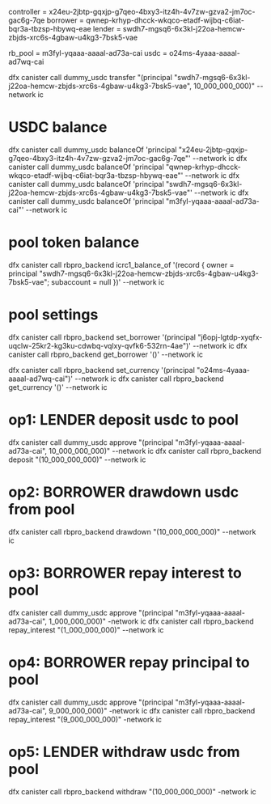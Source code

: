 
controller = x24eu-2jbtp-gqxjp-g7qeo-4bxy3-itz4h-4v7zw-gzva2-jm7oc-gac6g-7qe
borrower = qwnep-krhyp-dhcck-wkqco-etadf-wijbq-c6iat-bqr3a-tbzsp-hbywq-eae
lender = swdh7-mgsq6-6x3kl-j22oa-hemcw-zbjds-xrc6s-4gbaw-u4kg3-7bsk5-vae

rb_pool = m3fyl-yqaaa-aaaal-ad73a-cai
usdc = o24ms-4yaaa-aaaal-ad7wq-cai

dfx canister call dummy_usdc transfer "(principal \"swdh7-mgsq6-6x3kl-j22oa-hemcw-zbjds-xrc6s-4gbaw-u4kg3-7bsk5-vae\", 10_000_000_000)" --network ic

# USDC balance
dfx canister call dummy_usdc balanceOf 'principal "x24eu-2jbtp-gqxjp-g7qeo-4bxy3-itz4h-4v7zw-gzva2-jm7oc-gac6g-7qe"' --network ic 
dfx canister call dummy_usdc balanceOf 'principal "qwnep-krhyp-dhcck-wkqco-etadf-wijbq-c6iat-bqr3a-tbzsp-hbywq-eae"' --network ic 
dfx canister call dummy_usdc balanceOf 'principal "swdh7-mgsq6-6x3kl-j22oa-hemcw-zbjds-xrc6s-4gbaw-u4kg3-7bsk5-vae"' --network ic 
dfx canister call dummy_usdc balanceOf 'principal "m3fyl-yqaaa-aaaal-ad73a-cai"' --network ic 

# pool token balance
dfx canister call rbpro_backend icrc1_balance_of '(record { owner = principal "swdh7-mgsq6-6x3kl-j22oa-hemcw-zbjds-xrc6s-4gbaw-u4kg3-7bsk5-vae"; subaccount = null })' --network ic

# pool settings
dfx canister call rbpro_backend set_borrower '(principal "j6opj-lgtdp-xyqfx-uqclw-25kr2-kg3ku-cdwbq-vqlxy-qvfk6-532rn-4ae")' --network ic
dfx canister call rbpro_backend get_borrower '()' --network ic

dfx canister call rbpro_backend set_currency '(principal "o24ms-4yaaa-aaaal-ad7wq-cai")' --network ic
dfx canister call rbpro_backend get_currency '()' --network ic

# op1: LENDER deposit usdc to pool 
dfx canister call dummy_usdc approve "(principal \"m3fyl-yqaaa-aaaal-ad73a-cai\", 10_000_000_000)" --network ic
dfx canister call rbpro_backend deposit "(10_000_000_000)" --network ic

# op2: BORROWER drawdown usdc from pool 
dfx canister call rbpro_backend drawdown "(10_000_000_000)" --network ic

# op3: BORROWER repay interest to pool 
dfx canister call dummy_usdc approve "(principal \"m3fyl-yqaaa-aaaal-ad73a-cai\", 1_000_000_000)" -network ic
dfx canister call rbpro_backend repay_interest "(1_000_000_000)" --network ic

# op4: BORROWER repay principal to pool 
dfx canister call dummy_usdc approve "(principal \"m3fyl-yqaaa-aaaal-ad73a-cai\", 9_000_000_000)" -network ic
dfx canister call rbpro_backend repay_interest "(9_000_000_000)" -network ic

# op5: LENDER withdraw usdc from pool 
dfx canister call rbpro_backend withdraw "(10_000_000_000)" -network ic